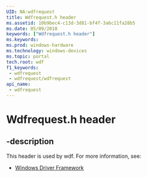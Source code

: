 ```yaml
---
UID: NA:wdfrequest
title: Wdfrequest.h header
ms.assetid: 10b9bec4-c13d-3d81-bf4f-3a6c11fa28b5
ms.date: 05/09/2018
keywords: ["Wdfrequest.h header"]
ms.keywords: 
ms.prod: windows-hardware
ms.technology: windows-devices
ms.topic: portal
tech.root: wdf
f1_keywords:
 - wdfrequest
 - wdfrequest/wdfrequest
api_name:
 - wdfrequest
---
```


# Wdfrequest.h header


## -description

This header is used by wdf. For more information, see:

- [Windows Driver Framework](../_wdf/index.md)

